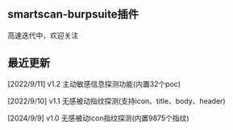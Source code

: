 ## smartscan-burpsuite插件
高速迭代中，欢迎关注

## 最近更新
[2022/9/11] v1.2 主动敏感信息探测功能(内置32个poc)</p>
[2022/9/10] v1.1 无感被动指纹探测(支持icon、title、body、header)</p>
[2024/9/9] v1.0 无感被动icon指纹探测(内置9875个指纹)</p>
